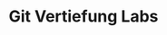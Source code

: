 ---
title: "Git Vertiefung Labs"
linkTitle: "Git Vertiefung"
type: docs
weight: 2
description: >
  Labs zu [Git Vertiefung](../../../../docs/git/vertiefung/collaboration)
---